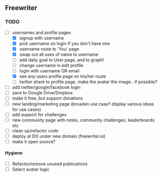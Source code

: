 ## Freewriter

### TODO
- [ ] usernames and profile pages
  - [X] signup with username
  - [X] pick username on login if you don't have one
  - [X] username route to 'You' page
  - [X] swap out all uses of name to username
  - [ ] add daily goal to User page, and to graph!
  - [ ] change username in edit profile
  - [ ] login with username OR email
  - [X] see any users profile page on his/her route
  - [ ] twitter share to profile page, make the avatar the image.. if possible?
- [ ] add twitter/google/facebook login
- [ ] save to Google Drive/Dropbox
- [ ] make it free, but support donations
- [ ] new landing/marketing page (broaden use case? display various ideas for use cases)
- [ ] add support for challenges
- [ ] new community page with notes, community challenges, leaderboards etc
- [ ] clean up/refactor code
- [ ] deploy at DO under new domain (freewriter.io)
- [ ] make it open source?

#### Hygiene
- [ ] Refactor/remove unused publications
- [ ] Select avatar logic
